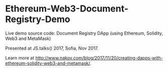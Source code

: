 # Ethereum-Web3-Document-Registry-Demo

Live demo source code: Document Registry DApp (using Ethereum, Solidity, Web3 and MetaMask)

Presented at JS.talks() 2017, Sofia, Nov 2017.

Learn more at http://www.nakov.com/blog/2017/11/20/creating-dapps-with-ethereum-solidity-web3-and-metamask/.
